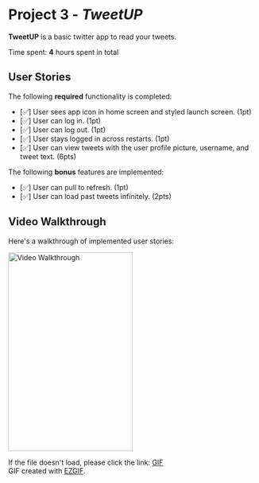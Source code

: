 # Project 3 - *TweetUP*

**TweetUP** is a basic twitter app to read your tweets.

Time spent: **4** hours spent in total

## User Stories

The following **required** functionality is completed:

- [✅] User sees app icon in home screen and styled launch screen. (1pt)
- [✅] User can log in. (1pt)
- [✅] User can log out. (1pt)
- [✅] User stays logged in across restarts. (1pt)
- [✅] User can view tweets with the user profile picture, username, and tweet text. (6pts)

The following **bonus** features are implemented:

- [✅] User can pull to refresh. (1pt)
- [✅] User can load past tweets infinitely. (2pts)

## Video Walkthrough

Here's a walkthrough of implemented user stories:

<img src='https://i.imgur.com/UUYJuX2.gif' title='Video Walkthrough' width='250' height='400' alt='Video Walkthrough' /><br>

If the file doesn't load, please click the link:
[GIF](https://i.imgur.com/UUYJuX2.gif) <br>
GIF created with [EZGIF](https://ezgif.com).
